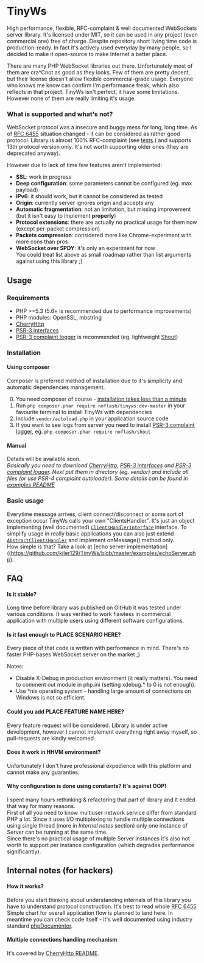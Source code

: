 # TinyWs
High performance, flexible, RFC-complaint & well documented WebSockets server library. It's licensed under MIT, so it can be used in any project (even commercial one) free of charge.
Despite repository short living time code is production-ready. In fact it's actively used everyday by many people, so I decided to make it open-source to make Internet a better place.

There are many PHP WebSocket libraries out there. Unfortunately most of them are cra^Cnot as good as they looks. Few of them are pretty decent, but their license doesn't allow flexible commercial-grade usage.
Everyone who knows me know can confirm I'm performance freak, which also reflects in that project.
TinyWs isn't perfect, it have some limitations. However none of them are really limiting it's usage. 

### What is supported and what's not?
WebSocket protocol was a insecure and buggy mess for long, long time. As of [RFC 6455](https://tools.ietf.org/html/rfc6455) situation changed - it can be considered as rather good protocol. 
Library is almost 100% RFC-complaint (see [tests](https://github.com/kiler129/TinyWs/tree/master/tests).) and supports 13th protocol version only. It's not worth supporting older ones (they are deprecated anyway).

However due to lack of time few features aren't implemented:
  * **SSL**: work in progress
  * **Deep configuration**: some parameters cannot be configured (eg. max payload)
  * **IPv6**: it should work, but it cannot be considered as tested
  * **Origin**: currently server ignores origin and accepts any
  * **Automatic fragmentation**: not an limitation, but missing improvement (but it isn't easy to implement **properly**)
  * **Protocol extensions**: there are actually no practical usage for them now (except per-packet compression)
  * **Packets compression**: considered more like Chrome-experiment with more cons than pros
  * **WebSocket over SPDY**: it's only an experiment for now  
You could treat list above as small roadmap rather than list arguments against using this library ;)

## Usage
### Requirements
  * PHP >=5.3 (5.6+ is recommended due to performance improvements)
  * PHP modules: OpenSSL, mbstring
  * [CherryHttp](https://github.com/kiler129/CherryHttp)
  * [PSR-3 interfaces](https://github.com/php-fig/log)
  * [PSR-3 complaint logger](https://packagist.org/search/?tags=psr-3) is recommended (eg. lightweight [Shout](https://github.com/kiler129/Shout))

### Installation
#### Using composer
Composer is preferred method of installation due to it's simplicity and automatic dependencies management.

  0. You need composer of course - [installation takes less than a minute](https://getcomposer.org/download/)
  1. Run `php composer.phar require noflash/tinyws:dev-master` in your favourite terminal to install TinyWs with dependencies
  2. Include `vendor/autoload.php` in your application source code
  3. If you want to see logs from server you need to install [PSR-3 complaint logger](https://packagist.org/search/?tags=psr-3), eg. `php composer.phar require noflash/shout` 
 
#### Manual
Details will be available soon.  
*Basically you need to download [CherryHttp](https://github.com/kiler129/CherryHttp), [PSR-3 interfaces](https://github.com/php-fig/log) and [PSR-3 complaint logger](https://packagist.org/search/?tags=psr-3). Next put them in directory (eg. vendor) and include all files (or use PSR-4 complaint autoloader). Some details can be found in [examples README](https://github.com/kiler129/TinyWs/blob/master/examples/README.md)*

### Basic usage
Everytime message arrives, client connect/disconnect or some sort of exception occur TinyWs calls your own "ClientsHandler". It's just an object implementing (well documented) [`ClientsHandlerInterface`](https://github.com/kiler129/TinyWs/blob/master/src/ClientsHandlerInterface.php) interface. To simplify usage in really basic applications you can also just extend [`AbstractClientsHandler`](https://github.com/kiler129/TinyWs/blob/master/src/AbstractClientsHandler.php) and implement onMessage() method only.  
How simple is that? Take a look at [echo server implementation]((https://github.com/kiler129/TinyWs/blob/master/examples/echoServer.php).

## FAQ
#### Is it stable?
Long time before library was published on GitHub it was tested under various conditions. It was verified to work flawless in commercial application with multiple users using different software configurations.

#### Is it fast enough to **PLACE SCENARIO HERE**?
Every piece of that code is written with performance in mind. There's no faster PHP-bases WebSocket server on the market ;)

Notes:
  * Disable X-Debug in production environment (it really matters).  You need to comment out module in php.ini (setting xdebug.* to 0 is not enough).
  * Use *nix operating system - handling large amount of connections on Windows is not so efficient.

#### Could you add **PLACE FEATURE NAME HERE**?
Every feature request will be considered. Library is under active development, however I cannot implement everything right away myself, so pull-requests are kindly welcomed.

#### Does it work in HHVM environment?
Unfortunately I don't have professional expedience with this platform and cannot make any guaranties.

#### Why configuration is done using constants? It's against OOP!
I spent many hours rethinking & refactoring that part of library and it ended that way for many reasons.  
First of all you need to know multiuser network service differ from standard PHP a lot. Since it uses I/O multiplexing to handle multiple connections using single thread (more in *Internal notes* section) only one instance of Server can be running at the same time.  
Since there's no practical usage of multiple Server instances it's also not worth to support per instance configuration (which degrades performance significantly).

## Internal notes (for hackers)
#### How it works?
Before you start thinking about understanding internals of this library you have to understand protocol construction. It's best to read whole [RFC 6455](https://tools.ietf.org/html/rfc6455).
Simple chart for overall application flow is planned to land here. In meantime you can check code itself - it's well documented using industry standard [phpDocumentor](http://manual.phpdoc.org).

#### Multiple connections handling mechanism
It's covered by [CherryHttp README](https://github.com/kiler129/CherryHttp/blob/master/README.md).
